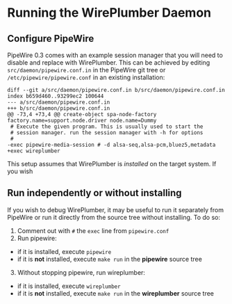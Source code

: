 # Running the WirePlumber Daemon

## Configure PipeWire

PipeWire 0.3 comes with an example session manager that you will need
to disable and replace with WirePlumber. This can be achieved by editing
`src/daemon/pipewire.conf.in` in the PipeWire git tree or
`/etc/pipewire/pipewire.conf` in an existing installation:

```
diff --git a/src/daemon/pipewire.conf.in b/src/daemon/pipewire.conf.in
index b659d460..93299ec2 100644
--- a/src/daemon/pipewire.conf.in
+++ b/src/daemon/pipewire.conf.in
@@ -73,4 +73,4 @@ create-object spa-node-factory factory.name=support.node.driver node.name=Dummy
 # Execute the given program. This is usually used to start the
 # session manager. run the session manager with -h for options
 #
-exec pipewire-media-session # -d alsa-seq,alsa-pcm,bluez5,metadata
+exec wireplumber
```

This setup assumes that WirePlumber is *installed* on the target system.
If you wish

## Run independently or without installing

If you wish to debug WirePlumber, it may be useful to run it separately from
PipeWire or run it directly from the source tree without installing.
To do so:

1. Comment out with `#` the `exec` line from `pipewire.conf`
2. Run pipewire:
  - if it is installed, execute `pipewire`
  - if it is **not** installed, execute `make run` in the **pipewire** source tree
3. Without stopping pipewire, run wireplumber:
  - if it is installed, execute `wireplumber`
  - if it is **not** installed, execute `make run` in the **wireplumber** source tree
